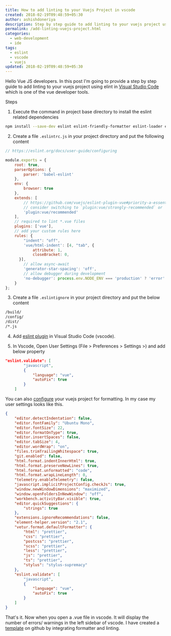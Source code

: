 ```yaml
---
title: How to add linting to your Vuejs Project in vscode
created: 2018-02-19T09:48:59+05:30
author: ashishdoneriya
description: Step by step guide to add linting to your vuejs project using elint in Visual Studio Code
permalink: /add-linting-vuejs-project.html
categories:
  - web-development
  - ide
tags:
  - eslint
  - vscode
  - vuejs
updated: 2018-02-19T09:48:59+05:30
---
```

Hello Vue JS developers. In this post I'm going to provide a step by step guide to add linting to your vuejs project using elint in <a href="/visual-studio-code-setup.html" target="_blank">Visual Studio Code</a> which is one of the vue developer tools.

Steps

1. Execute the command in project base directory to install the eslint related dependencies

```bash
npm install --save-dev eslint eslint-friendly-formatter eslint-loader eslint-plugin-import eslint-plugin-node eslint-plugin-promise eslint-plugin-standard eslint-plugin-vue babel-eslintbabel-eslint
```


2. Create a file `.eslintrc.js` in your project directory and put the following content

```js
// https://eslint.org/docs/user-guide/configuring

module.exports = {
	root: true,
	parserOptions: {
		parser: 'babel-eslint'
	},
	env: {
		browser: true
	},
	extends: [
		// https://github.com/vuejs/eslint-plugin-vue#priority-a-essential-error-prevention
		// consider switching to `plugin:vue/strongly-recommended` or `plugin:vue/recommended` for stricter rules.
		'plugin:vue/recommended'
	],
	// required to lint *.vue files
	plugins: ['vue'],
	// add your custom rules here
	rules: {
		"indent": "off",
		'vue/html-indent': [4, "tab", {
			attribute: 1,
			closeBracket: 0,
	  }],
		// allow async-await
		'generator-star-spacing': 'off',
		// allow debugger during development
		'no-debugger': process.env.NODE_ENV === 'production' ? 'error' : 'off'
	}
};
```

3. Create a file `.eslintignore` in your project directory and put the below content

```bash
/build/
/config/
/dist/
/*.js
```

4. Add <a href="https://marketplace.visualstudio.com/items?itemName=dbaeumer.vscode-eslint" rel="noopener" target="_blank">eslint plugin</a> in Visual Studio Code (vscode).

5. In Vscode, Open User Settings (File > Preferences > Settings >) and add below property

```json
"eslint.validate": [
		"javascript",
		{
			"language": "vue",
			"autoFix": true
		}
	]
```

You can also [configure](/format-vue-files-visual-studio-code.html) your vuejs project for formatting. In my case my user settings looks like this.

```json
{
	"editor.detectIndentation": false,
	"editor.fontFamily": "Ubuntu Mono",
	"editor.fontSize": 22,
	"editor.formatOnType": true,
	"editor.insertSpaces": false,
	"editor.tabSize": 4,
	"editor.wordWrap": "on",
	"files.trimTrailingWhitespace": true,
	"git.enabled": false,
	"html.format.indentInnerHtml": true,
	"html.format.preserveNewLines": true,
	"html.format.unformatted": "code",
	"html.format.wrapLineLength": 0,
	"telemetry.enableTelemetry": false,
	"javascript.implicitProjectConfig.checkJs": true,
	"window.newWindowDimensions": "maximized",
	"window.openFoldersInNewWindow": "off",
	"workbench.activityBar.visible": true,
	"editor.quickSuggestions": {
		"strings": true
	},
	"extensions.ignoreRecommendations": false,
	"element-helper.version": "2.1",
	"vetur.format.defaultFormatter": {
		"html": "prettier",
		"css": "prettier",
		"postcss": "prettier",
		"scss": "prettier",
		"less": "prettier",
		"js": "prettier",
		"ts": "prettier",
		"stylus": "stylus-supremacy"
	},
	"eslint.validate": [
		"javascript",
		{
			"language": "vue",
			"autoFix": true
		}
	]
}
```


That's it. Now when you open a .vue file in vscode. It will display the number of errors/ warnings in the left sidebar of vscode. I have created a <a href="https://github.com/ashishdoneriya/vue-class-component-template" target="_blank">template</a> on github by integrating formatter and linting.
